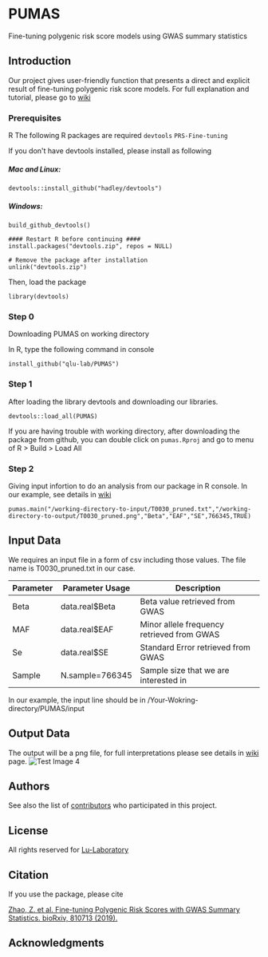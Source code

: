 # PUMAS
Fine-tuning polygenic risk score models using GWAS summary statistics

## Introduction

Our project gives user-friendly function that presents a direct and explicit result of fine-tuning polygenic risk score models. For full explanation and tutorial, please go to  [wiki](https://github.com/qlu-lab/PRS-Fine-tuning/wiki)

### Prerequisites
R
The following R packages are required
`devtools`
`PRS-Fine-tuning` 

If you don't have devtools installed, please install as following
##### Mac and Linux:
```
devtools::install_github("hadley/devtools")
```
##### Windows:
```library(devtools)
build_github_devtools()

#### Restart R before continuing ####
install.packages("devtools.zip", repos = NULL)

# Remove the package after installation
unlink("devtools.zip")
```
Then, load the package
```
library(devtools)
```

### Step 0
Downloading PUMAS on working directory

In R, type the following command in console
```
install_github("qlu-lab/PUMAS")
```




### Step 1
After loading the library devtools and downloading our libraries.

```
devtools::load_all(PUMAS)
```
If you are having trouble with working directory, after downloading the package from github, you can double click on `pumas.Rproj` and go to menu of R > Build > Load All

### Step 2
Giving input infortion to do an analysis from our package in R console. In our example, see details in [wiki](https://github.com/qlu-lab/PUMAS/wiki) 
```
pumas.main("/working-directory-to-input/T0030_pruned.txt","/working-directory-to-output/T0030_pruned.png","Beta","EAF","SE",766345,TRUE)
```

## Input Data
We requires an input file in a form of csv including those values. The file name is T0030_pruned.txt in our case.

| Parameter                   | Parameter Usage | Description                                                                  |
|----------------------------|----------------|------------------------------------------------------------------------------|
| Beta            |  data.real$Beta     |  Beta value retrieved from GWAS|
| MAF         | data.real$EAF          |    Minor allele frequency retrieved from GWAS      |
| Se              | data.real$SE        |       Standard Error  retrieved from GWAS             |                                         
| Sample          |N.sample=766345 | Sample size that we are interested in |

In our example, the input line should be in /Your-Wokring-directory/PUMAS/input

## Output Data
The output will be a png file, for full interpretations please see details in [wiki](https://github.com/qlu-lab/PRS-Fine-tuning/wiki) page.
![Test Image 4](https://github.com/qlu-lab/PUMAS/blob/master/result/T0030_pruned.png)

## Authors

See also the list of [contributors](##) who participated in this project.

## License

All rights reserved for [Lu-Laboratory](http://qlu-lab.org/)

## Citation

If you use the package, please cite

[Zhao, Z. et al. Fine-tuning Polygenic Risk Scores with GWAS Summary Statistics. bioRxiv, 810713 (2019).](https://www.biorxiv.org/content/10.1101/810713v1)

## Acknowledgments


